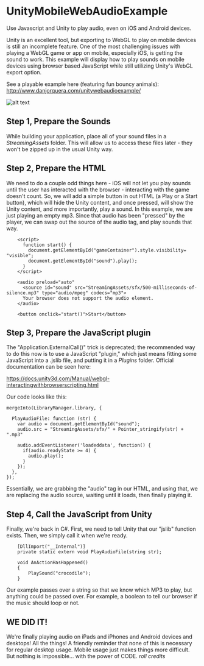 # UnityMobileWebAudioExample
Use Javascript and Unity to play audio, even on iOS and Android devices.

Unity is an excellent tool, but exporting to WebGL to play on mobile devices is still an incomplete feature. One of the most challenging issues with playing a WebGL game or app on mobile, especially iOS, is getting the sound to work. This example will display how to play sounds on mobile devices using browser based JavaScript while still utilizing Unity's WebGL export option.

See a playable example here (featuring fun bouncy animals): http://www.danjorquera.com/unitywebaudioexample/

![alt text](http://www.danjorquera.com/unitywebaudioexample/animal-sounds.png)

## Step 1, Prepare the Sounds

While building your application, place all of your sound files in a *StreamingAssets* folder. This will allow us to access these files later - they won't be zipped up in the usual Unity way.

## Step 2, Prepare the HTML

We need to do a couple odd things here - iOS will not let you play sounds until the user has interacted with the browser - interacting with the game doesn't count. So, we will add a simple button in out HTML (a Play or a Start button), which will hide the Unity content, and once pressed, will show the Unity content, and more importantly, play a sound. In this example, we are just playing an empty mp3. Since that audio has been "pressed" by the player, we can swap out the source of the audio tag, and play sounds that way.

```
    <script>
      function start() {
        document.getElementById("gameContainer").style.visibility= "visible";
        document.getElementById("sound").play();
      }
    </script>
    
    <audio preload="auto"
      <source id="sound" src="StreamingAssets/sfx/500-milliseconds-of-silence.mp3" type="audio/mpeg" codecs="mp3">
      Your browser does not support the audio element.
    </audio>
    
    <button onclick="start()">Start</button>
```

## Step 3, Prepare the JavaScript plugin

The "Application.ExternalCall()" trick is deprecated; the recommended way to do this now is to use a JavaScript "plugin," which just means fitting some JavaScript into a .jslib file, and putting it in a *Plugins* folder. Official documentation can be seen here:

https://docs.unity3d.com/Manual/webgl-interactingwithbrowserscripting.html

Our code looks like this:

```
mergeInto(LibraryManager.library, {

  PlayAudioFile: function (str) {
    var audio = document.getElementById("sound");
    audio.src = "StreamingAssets/sfx/" + Pointer_stringify(str) + ".mp3"

    audio.addEventListener('loadeddata', function() {
      if(audio.readyState >= 4) {
        audio.play();
      }
    });
  },
});
```

Essentially, we are grabbing the "audio" tag in our HTML, and using that, we are replacing the audio source, waiting until it loads, then finally playing it.

## Step 4, Call the JavaScript from Unity

Finally, we're back in C#. First, we need to tell Unity that our "jslib" function exists. Then, we simply call it when we're ready.

```
    [DllImport("__Internal")]
    private static extern void PlayAudioFile(string str);
    
    void AnActionHasHappened()
    {
        PlaySound("crocodile");
    }
```

Our example passes over a string so that we know which MP3 to play, but anything could be passed over. For example, a boolean to tell our browser if the music should loop or not.

## WE DID IT!

We're finally playing audio on iPads and iPhones and Android devices and desktops! All the things! A friendly reminder that none of this is necessary for regular desktop usage. Mobile usage just makes things more difficult. But nothing is impossible... with the power of CODE. *roll credits*
